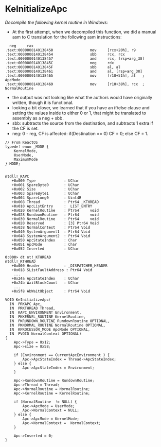 # KeInitializeApc

_Decompile the following kernel routine in Windows:_

- At the first attempt, when we decompiled this function, we did a manual asm to C translation for the following asm instructions:

```
  neg     rax
.text:0000000140138450                 mov     [rcx+20h], r9
.text:0000000140138454                 sbb     rcx, rcx
.text:0000000140138457                 and     rcx, [rsp+arg_38]
.text:000000014013845C                 neg     rdx
.text:000000014013845F                 sbb     al, al
.text:0000000140138461                 and     al, [rsp+arg_30]
.text:0000000140138465                 mov     [r10+51h], al   ; ApcMode
.text:0000000140138469                 mov     [r10+38h], rcx  ; NormalRoutine
```

- the output was not looking like what the authors would have originally written, though it is functional.
- looking a bit closer, we learned that if you have an if/else clause and setting the values inside to either 0 or 1, that might be  translated to assembly as a neg + sbb.
- sbb: subtracts the source from the destination, and subtracts 1 extra if the CF is set.
- neg: 0 - reg, CF is affected: if(Destination == 0) CF = 0; else CF = 1.


```
// From ReactOS
typedef enum _MODE {
    KernelMode,
    UserMode,
    MaximumMode
} MODE;


ntdll!_KAPC
   +0x000 Type             : UChar
   +0x001 SpareByte0       : UChar
   +0x002 Size             : UChar
   +0x003 SpareByte1       : UChar
   +0x004 SpareLong0       : Uint4B
   +0x008 Thread           : Ptr64 _KTHREAD
   +0x010 ApcListEntry     : _LIST_ENTRY
   +0x020 KernelRoutine    : Ptr64     void 
   +0x028 RundownRoutine   : Ptr64     void 
   +0x030 NormalRoutine    : Ptr64     void 
   +0x020 Reserved         : [3] Ptr64 Void
   +0x038 NormalContext    : Ptr64 Void
   +0x040 SystemArgument1  : Ptr64 Void
   +0x048 SystemArgument2  : Ptr64 Void
   +0x050 ApcStateIndex    : Char
   +0x051 ApcMode          : Char
   +0x052 Inserted         : UChar

0:000> dt nt!_KTHREAD
ntdll!_KTHREAD
   +0x000 Header           : _DISPATCHER_HEADER
   +0x018 SListFaultAddress : Ptr64 Void
    ...
   +0x24a ApcStateIndex    : UChar
   +0x24b WaitBlockCount   : UChar
    ...
   +0x5f8 AbWaitObject     : Ptr64 Void

VOID KeInitializeApc(
  IN  PRKAPC Apc,
  IN  PRKTHREAD Thread,
  IN  KAPC_ENVIRONMENT Environment,
  IN  PKKERNEL_ROUTINE KernelRoutine,
  IN  PKRUNDOWN_ROUTINE RundownRoutine OPTIONAL,
  IN  PKNORMAL_ROUTINE NormalRoutine OPTIONAL,
  IN  KPROCESSOR_MODE ApcMode OPTIONAL,
  IN  PVOID NormalContext OPTIONAL)
{
    Apc->Type = 0x12;
    Apc->size = 0x58;

    if (Environment == CurrentApcEnvironment ) {
        Apc->ApcStateIndex = Thread->ApcStateIndex;
    } else {
        Apc->ApcStateIndex = Environment;
    }

    Apc->RundownRoutine = RundownRoutine;
    Apc->Thread = Thread;
    Apc->NormalRoutine = NormalRoutine;
    Apc->KernelRoutine = KernelRoutine;

    if (NormalRoutine  != NULL) {
        Apc->ApcMode = UserMode;
        Apc->NormalContext = NULL;
    } else {
        Apc->ApcMode = KernelMode;
        Apc->NormalContext =  NormalContext;
    }

    Apc->Inserted = 0;
}